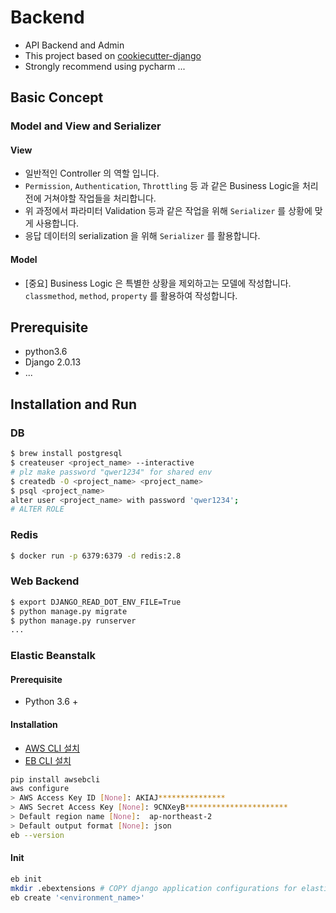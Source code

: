 
# Backend

* API Backend and Admin
* This project based on [cookiecutter-django](https://cookiecutter-django.readthedocs.io/en/latest/)
* Strongly recommend using pycharm ...

## Basic Concept
### Model and View and Serializer
#### View
* 일반적인 Controller 의 역할 입니다.
* `Permission`, `Authentication`, `Throttling` 등 과 같은 Business Logic을 처리전에 거쳐야할 작업들을 처리합니다.
* 위 과정에서 파라미터 Validation 등과 같은 작업을 위해 `Serializer` 를 상황에 맞게 사용합니다.
* 응답 데이터의 serialization 을 위해 `Serializer` 를 활용합니다. 

#### Model 
* [중요] Business Logic 은 특별한 상황을 제외하고는 모델에 작성합니다. `classmethod`, `method`, `property` 를 활용하여 작성합니다.


## Prerequisite
* python3.6
* Django 2.0.13
* ...


## Installation and Run
### DB 
```bash
$ brew install postgresql
$ createuser <project_name> --interactive 
# plz make password "qwer1234" for shared env 
$ createdb -O <project_name> <project_name>
$ psql <project_name>
alter user <project_name> with password 'qwer1234';
# ALTER ROLE
```

### Redis
```bash
$ docker run -p 6379:6379 -d redis:2.8
```


### Web Backend
```bash
$ export DJANGO_READ_DOT_ENV_FILE=True
$ python manage.py migrate
$ python manage.py runserver
...
```


### Elastic Beanstalk
#### Prerequisite
* Python 3.6 +

#### Installation
* [AWS CLI 설치](https://docs.aws.amazon.com/ko_kr/cli/latest/userguide/cli-chap-install.html)
* [EB CLI 설치](https://docs.aws.amazon.com/ko_kr/elasticbeanstalk/latest/dg/eb-cli3-install-osx.html)

```bash
pip install awsebcli
aws configure
> AWS Access Key ID [None]: AKIAJ***************
> AWS Secret Access Key [None]: 9CNXeyB***********************
> Default region name [None]:  ap-northeast-2
> Default output format [None]: json
eb --version
```


#### Init
```bash
eb init
mkdir .ebextensions # COPY django application configurations for elastic beanstalk   
eb create '<environment_name>'
```
